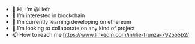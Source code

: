 - 👋 Hi, I’m @iliefr
- 👀 I’m interested in blockchain
- 🌱 I’m currently learning developing on ethereum
- 💞️ I’m looking to collaborate on any kind of project
- 📫 How to reach me https://www.linkedin.com/in/ilie-frunza-792555b2/

<!---
iliefr/iliefr is a ✨ special ✨ repository because its `README.md` (this file) appears on your GitHub profile.
You can click the Preview link to take a look at your changes.
--->
